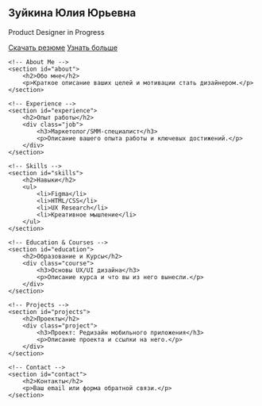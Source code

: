 <!DOCTYPE html>
<html lang="ru">
<head>
    <meta charset="UTF-8">
    <meta name="viewport" content="width=device-width, initial-scale=1.0">
    <title>Зуйкина Юлия | Product Designer</title>
    <link rel="stylesheet" href="styles.css">
</head>
<body>
    <!-- Hero Section -->
    <section id="hero">
        <h1>Зуйкина Юлия Юрьевна</h1>
        <p>Product Designer in Progress</p>
        <a href="resume.pdf" class="btn">Скачать резюме</a>
        <a href="#about" class="btn">Узнать больше</a>
    </section>

    <!-- About Me -->
    <section id="about">
        <h2>Обо мне</h2>
        <p>Краткое описание ваших целей и мотивации стать дизайнером.</p>
    </section>

    <!-- Experience -->
    <section id="experience">
        <h2>Опыт работы</h2>
        <div class="job">
            <h3>Маркетолог/SMM-специалист</h3>
            <p>Описание вашего опыта работы и ключевых достижений.</p>
        </div>
    </section>

    <!-- Skills -->
    <section id="skills">
        <h2>Навыки</h2>
        <ul>
            <li>Figma</li>
            <li>HTML/CSS</li>
            <li>UX Research</li>
            <li>Креативное мышление</li>
        </ul>
    </section>

    <!-- Education & Courses -->
    <section id="education">
        <h2>Образование и Курсы</h2>
        <div class="course">
            <h3>Основы UX/UI дизайна</h3>
            <p>Описание курса и что вы из него вынесли.</p>
        </div>
    </section>

    <!-- Projects -->
    <section id="projects">
        <h2>Проекты</h2>
        <div class="project">
            <h3>Проект: Редизайн мобильного приложения</h3>
            <p>Описание проекта и ссылки на него.</p>
        </div>
    </section>

    <!-- Contact -->
    <section id="contact">
        <h2>Контакты</h2>
        <p>Ваш email или форма обратной связи.</p>
    </section>
</body>
</html>

